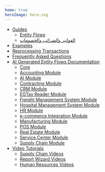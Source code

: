 ```yaml
---
home: true
heroImage: hero.svg
---
```


<div class="ignore-in-full-text-search">


  - [Guides](/guide/)
    - [Entity Flows](/guide/entity-flows/)
    - [الفواتير والضرائب والخصومات](/guide/invoices/)
  - [Examples](/examples/)
  - [Reprocessing Transactions](/reprocessing/)
  - [Frequently Asked Questions](/faq/)
  - [AI Generated Entity Flows Documentation](/entity-flows/)
    - [Core](/entity-flows/core/)
    - [Accounting Module](/entity-flows/accounting/)
    - [AI Module](/entity-flows/ai/)
    - [Contracting Module](/entity-flows/contracting/)
    - [CRM Module](/entity-flows/crm/)
    - [EGTax Reader Module](/entity-flows/egtax/)
    - [Freight Management System Module](/entity-flows/frm/)
    - [Hospital Management System Module](/entity-flows/hms/)
    - [HR Module](/entity-flows/hr/)
    - [e-commerce Integration Module](/entity-flows/magento/)
    - [Manufacturing Module](/entity-flows/manufacturing/)
    - [POS Module](/entity-flows/namapos/)
    - [Real Estate Module](/entity-flows/realestate/)
    - [Service Center Module](/entity-flows/srvcenter/)
    - [Supply Chain Module](/entity-flows/supplychain/)
  - [Video Tutorials](/videos/)
    - [Supply Chain Videos](/videos/supply-chain-videos/)
    - [Report Wizard Videos](/videos/report-wizard-videos/)
    - [Human Resources Videos](/videos/hr/)

<ClientOnly>
    <RedirectFromHash />
</ClientOnly>

</div>
